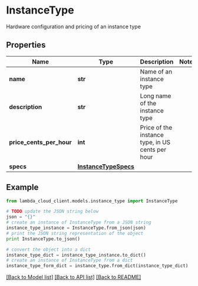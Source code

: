 # InstanceType

Hardware configuration and pricing of an instance type

## Properties
Name | Type | Description | Notes
------------ | ------------- | ------------- | -------------
**name** | **str** | Name of an instance type | 
**description** | **str** | Long name of the instance type | 
**price_cents_per_hour** | **int** | Price of the instance type, in US cents per hour | 
**specs** | [**InstanceTypeSpecs**](InstanceTypeSpecs.md) |  | 

## Example

```python
from lambda_cloud_client.models.instance_type import InstanceType

# TODO update the JSON string below
json = "{}"
# create an instance of InstanceType from a JSON string
instance_type_instance = InstanceType.from_json(json)
# print the JSON string representation of the object
print InstanceType.to_json()

# convert the object into a dict
instance_type_dict = instance_type_instance.to_dict()
# create an instance of InstanceType from a dict
instance_type_form_dict = instance_type.from_dict(instance_type_dict)
```
[[Back to Model list]](../README.md#documentation-for-models) [[Back to API list]](../README.md#documentation-for-api-endpoints) [[Back to README]](../README.md)


